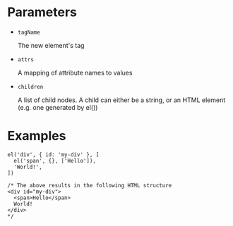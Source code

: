 # Parameters

- `tagName`

  The new element's tag

- `attrs`

  A mapping of attribute names to values

- `children`

  A list of child nodes. A child can either be a string, or an HTML element (e.g. one generated by el())

# Examples

```
el('div', { id: 'my-div' }, [
  el('span', {}, ['Hello']),
  'World!',
])

/* The above results in the following HTML structure
<div id="my-div">
  <span>Hello</span>
  World!
</div>
*/
```
